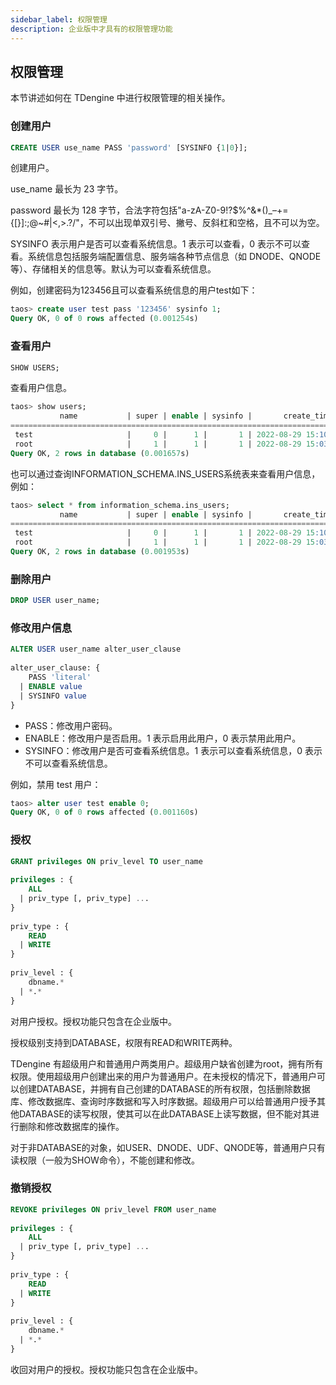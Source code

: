 ```yaml
---
sidebar_label: 权限管理
description: 企业版中才具有的权限管理功能
---
```


## 权限管理

本节讲述如何在 TDengine 中进行权限管理的相关操作。

### 创建用户

```sql
CREATE USER use_name PASS 'password' [SYSINFO {1|0}];
```

创建用户。

use_name 最长为 23 字节。

password 最长为 128 字节，合法字符包括"a-zA-Z0-9!?$%^&*()_–+={[}]:;@~#|<,>.?/"，不可以出现单双引号、撇号、反斜杠和空格，且不可以为空。

SYSINFO 表示用户是否可以查看系统信息。1 表示可以查看，0 表示不可以查看。系统信息包括服务端配置信息、服务端各种节点信息（如 DNODE、QNODE等）、存储相关的信息等。默认为可以查看系统信息。

例如，创建密码为123456且可以查看系统信息的用户test如下：

```sql
taos> create user test pass '123456' sysinfo 1;
Query OK, 0 of 0 rows affected (0.001254s)
```

### 查看用户

```sql
SHOW USERS;
```

查看用户信息。

```sql
taos> show users;
           name           | super | enable | sysinfo |       create_time       |
================================================================================
 test                     |     0 |      1 |       1 | 2022-08-29 15:10:27.315 |
 root                     |     1 |      1 |       1 | 2022-08-29 15:03:34.710 |
Query OK, 2 rows in database (0.001657s)
```

也可以通过查询INFORMATION_SCHEMA.INS_USERS系统表来查看用户信息，例如：

```sql
taos> select * from information_schema.ins_users;
           name           | super | enable | sysinfo |       create_time       |
================================================================================
 test                     |     0 |      1 |       1 | 2022-08-29 15:10:27.315 |
 root                     |     1 |      1 |       1 | 2022-08-29 15:03:34.710 |
Query OK, 2 rows in database (0.001953s)
```

### 删除用户

```sql
DROP USER user_name;
```

### 修改用户信息

```sql
ALTER USER user_name alter_user_clause
 
alter_user_clause: {
    PASS 'literal'
  | ENABLE value
  | SYSINFO value
}
```

- PASS：修改用户密码。
- ENABLE：修改用户是否启用。1 表示启用此用户，0 表示禁用此用户。
- SYSINFO：修改用户是否可查看系统信息。1 表示可以查看系统信息，0 表示不可以查看系统信息。

例如，禁用 test 用户：

```sql
taos> alter user test enable 0;
Query OK, 0 of 0 rows affected (0.001160s)
```

### 授权

```sql
GRANT privileges ON priv_level TO user_name
 
privileges : {
    ALL
  | priv_type [, priv_type] ...
}
 
priv_type : {
    READ
  | WRITE
}
 
priv_level : {
    dbname.*
  | *.*
}
```

对用户授权。授权功能只包含在企业版中。

授权级别支持到DATABASE，权限有READ和WRITE两种。

TDengine 有超级用户和普通用户两类用户。超级用户缺省创建为root，拥有所有权限。使用超级用户创建出来的用户为普通用户。在未授权的情况下，普通用户可以创建DATABASE，并拥有自己创建的DATABASE的所有权限，包括删除数据库、修改数据库、查询时序数据和写入时序数据。超级用户可以给普通用户授予其他DATABASE的读写权限，使其可以在此DATABASE上读写数据，但不能对其进行删除和修改数据库的操作。

对于非DATABASE的对象，如USER、DNODE、UDF、QNODE等，普通用户只有读权限（一般为SHOW命令），不能创建和修改。

### 撤销授权

```sql
REVOKE privileges ON priv_level FROM user_name
 
privileges : {
    ALL
  | priv_type [, priv_type] ...
}
 
priv_type : {
    READ
  | WRITE
}
 
priv_level : {
    dbname.*
  | *.*
}

```

收回对用户的授权。授权功能只包含在企业版中。
